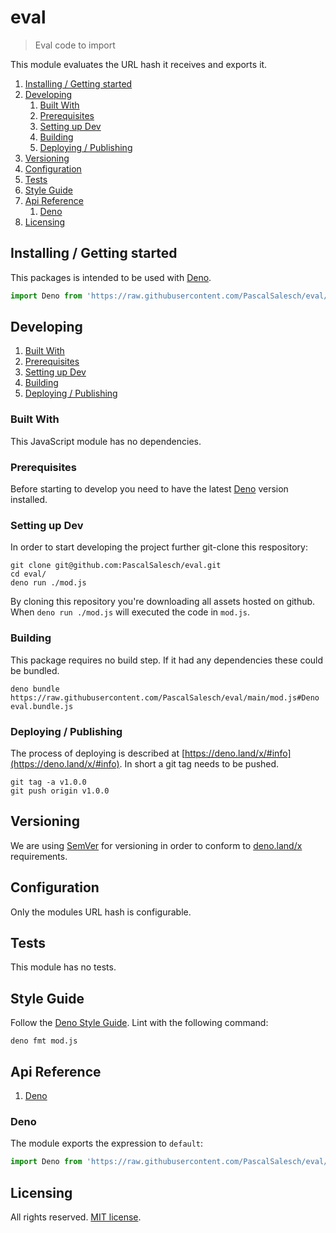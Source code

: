 # eval
> Eval code to import

This module evaluates the URL hash it receives and exports it.

1. [Installing / Getting started](#installing--getting-started)
2. [Developing](#developing)
    1. [Built With](#built-with)
    2. [Prerequisites](#prerequisites)
    3. [Setting up Dev](#setting-up-dev)
    4. [Building](#building)
    5. [Deploying / Publishing](#deploying--publishing)
3. [Versioning](#versioning)
4. [Configuration](#configuration)
5. [Tests](#tests)
6. [Style Guide](#style-guide)
7. [Api Reference](#api-reference)
    1. [Deno](#deno)
8. [Licensing](#licensing)




## Installing / Getting started

This packages is intended to be used with [Deno](https://github.com/denoland/deno).

```js
import Deno from 'https://raw.githubusercontent.com/PascalSalesch/eval/main/mod.js#Deno';
```



## Developing

1. [Built With](#built-with)
2. [Prerequisites](#prerequisites)
3. [Setting up Dev](#setting-up-dev)
4. [Building](#building)
5. [Deploying / Publishing](#deploying--publishing)



### Built With

This JavaScript module has no dependencies.



### Prerequisites

Before starting to develop you need to have the latest [Deno](https://deno.land/) version installed.



### Setting up Dev

In order to start developing the project further git-clone this respository:

```shell
git clone git@github.com:PascalSalesch/eval.git
cd eval/
deno run ./mod.js
```

By cloning this repository you're downloading all assets hosted on github.
When `deno run ./mod.js` will executed the code in `mod.js`.



### Building

This package requires no build step. If it had any dependencies these could be bundled.

```shell
deno bundle https://raw.githubusercontent.com/PascalSalesch/eval/main/mod.js#Deno eval.bundle.js
```


### Deploying / Publishing

The process of deploying is described at [https://deno.land/x/#info](https://deno.land/x/#info). In short a git tag needs to be pushed.

```shell
git tag -a v1.0.0 
git push origin v1.0.0
```




## Versioning

We are using [SemVer](http://semver.org/) for versioning in order to conform to [deno.land/x](https://deno.land/x/#info) requirements.




## Configuration

Only the modules URL hash is configurable.



## Tests

This module has no tests.



## Style Guide

Follow the [Deno Style Guide](https://deno.land/manual/contributing/style_guide). Lint with the following command:

```shell
deno fmt mod.js
```



## Api Reference

1. [Deno](#deno)



### Deno

The module exports the expression to `default`:

```js
import Deno from 'https://raw.githubusercontent.com/PascalSalesch/eval/main/mod.js#Deno';
```




## Licensing

All rights reserved. [MIT license](https://github.com/PascalSalesch/eval/blob/main/LICENSE).
